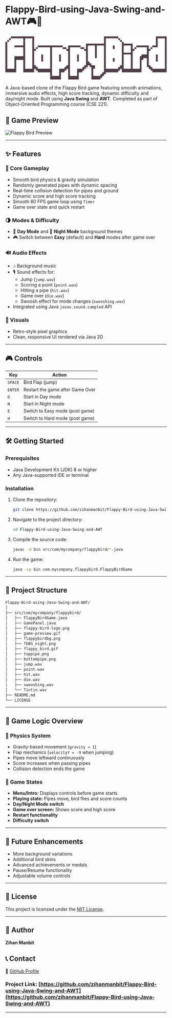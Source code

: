 # Flappy-Bird-using-Java-Swing-and-AWT🎮🐤

![Flappy Bird](https://github.com/zihanmanbit/Flappy-Bird-using-Java-Swing-and-AWT/blob/main/src/com/mycompany/flappybird/flappy-bird-logo.png)

A Java-based clone of the Flappy Bird game featuring smooth animations, immersive audio effects, high score tracking, dynamic difficulty and day/night mode. Built using **Java Swing** and **AWT**.
Completed as part of Object-Oriented Programming course (CSE 221).

## 🎥 Game Preview  
![Flappy Bird Preview](https://github.com/zihanmanbit/Flappy-Bird-using-Java-Swing-and-AWT/blob/main/src/com/mycompany/flappybird/game-preview.gif)

---

## ✨ Features  

### 👾 Core Gameplay  
- Smooth bird physics & gravity simulation
- Randomly generated pipes with dynamic spacing
- Real-time collision detection for pipes and ground
- Dynamic score and high score tracking
- Smooth 60 FPS game loop using `Timer`
- Game over state and quick restart

### 🌗 Modes & Difficulty
- 🌅 **Day Mode** and 🌃 **Night Mode** background themes
- 🎮 Switch between **Easy** (default) and **Hard** modes after game over  

### 🔊 Audio Effects  
- 🎶 Background music  
- 🎙️ Sound effects for:  
  - Jump (`jump.wav`)  
  - Scoring a point (`point.wav`)  
  - Hitting a pipe (`hit.wav`)  
  - Game over (`die.wav`)  
  - Swoosh effect for mode changes (`swooshing.wav`)
- Integrated using Java `javax.sound.sampled` API

### 🎨 Visuals
- Retro-style pixel graphics
- Clean, responsive UI rendered via Java 2D  

---

## 🎮 Controls  

| Key       | Action                           |
|-----------|----------------------------------|
| `SPACE`   | Bird Flap (jump)                 |
| `ENTER`   | Restart the game after Game Over |
| `D`       | Start in Day mode                |
| `N`       | Start in Night mode              |
| `E`       | Switch to Easy mode (post game)  |
| `H`       | Switch to Hard mode (post game)  |

---

## 🛠️ Getting Started  

### Prerequisites  
- Java Development Kit (JDK) 8 or higher  
- Any Java-supported IDE or terminal  

### Installation  

1. Clone the repository:  
   ```sh  
   git clone https://github.com/zihanmanbit/Flappy-Bird-using-Java-Swing-and-AWT.git  
   ```  
2. Navigate to the project directory:  
   ```sh  
   cd Flappy-Bird-using-Java-Swing-and-AWT  
   ```  
3. Compile the source code:  
   ```sh  
   javac -d bin src/com/mycompany/flappybird/*.java  
   ```  
4. Run the game:  
   ```sh  
   java -cp bin com.mycompany.flappybird.FlappyBirdGame  
   ```  

---

## 📁 Project Structure  

```
Flappy-Bird-using-Java-Swing-and-AWT/
│
├── src/com/mycompany/flappybird/
│   ├── FlappyBirdGame.java
│   ├── GamePanel.java
│   ├── flappy-bird-logo.png
│   ├── game-preview.gif
│   ├── flappybirdbg.png
│   ├── fbBG_night.png
│   ├── flappy_bird.gif
│   ├── toppipe.png
│   ├── bottompipe.png
│   ├── jump.wav
│   ├── point.wav
│   ├── hit.wav
│   ├── die.wav
│   ├── swooshing.wav
│   └── Tintin.wav
├── README.md
└── LICENSE
```
---

## 🧠 Game Logic Overview

### 🚀 **Physics System**  
- Gravity-based movement (`gravity = 1`)  
- Flap mechanics (`velocityY = -9` when jumping)  
- Pipes move leftward continuously  
- Score increases when passing pipes
- Collision detection ends the game  

### 🎲 **Game States**  
- **Menu/Intro:** Displays controls before game starts  
- **Playing state:** Pipes move, bird flies and score counts
- **Day/Night Mode switch**  
- **Game over screen:** Shows score and high score  
- **Restart functionality**
- **Difficulty switch**  

---

## 🧩 Future Enhancements  
  
- More background variations 
- Additional bird skins  
- Advanced achievements or medals
- Pause/Resume functionality  
- Adjustable volume controls  

---

## 📜 License

This project is licensed under the [MIT License](LICENSE).

---

## 👤 Author

**Zihan Manbit**

## 📞 Contact  

🔗 [GitHub Profile](https://github.com/zihanmanbit)
 
### Project Link: [https://github.com/zihanmanbit/Flappy-Bird-using-Java-Swing-and-AWT](https://github.com/zihanmanbit/Flappy-Bird-using-Java-Swing-and-AWT) 

--- 
